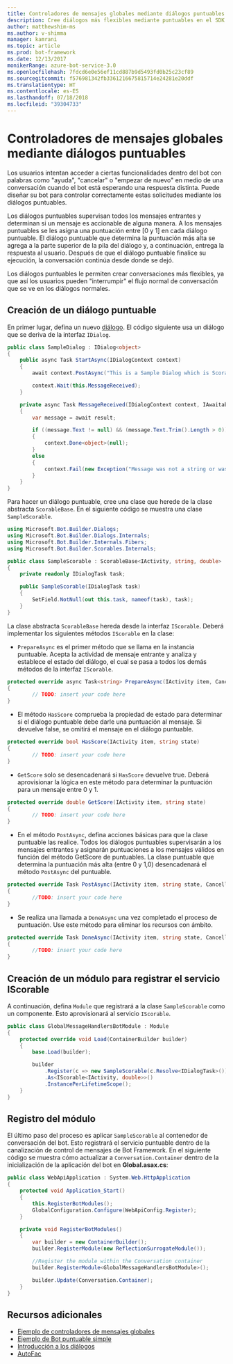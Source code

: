 ```yaml
---
title: Controladores de mensajes globales mediante diálogos puntuables
description: Cree diálogos más flexibles mediante puntuables en el SDK de Bot Builder para .NET.
author: matthewshim-ms
ms.author: v-shimma
manager: kamrani
ms.topic: article
ms.prod: bot-framework
ms.date: 12/13/2017
monikerRange: azure-bot-service-3.0
ms.openlocfilehash: 7fdcd6e0e56ef11cd887b9d5493fd0b25c23cf89
ms.sourcegitcommit: f576981342fb3361216675815714e24281e20ddf
ms.translationtype: HT
ms.contentlocale: es-ES
ms.lasthandoff: 07/18/2018
ms.locfileid: "39304733"
---
```

# <a name="global-message-handlers-using-scorables"></a>Controladores de mensajes globales mediante diálogos puntuables

Los usuarios intentan acceder a ciertas funcionalidades dentro del bot con palabras como "ayuda", "cancelar" o "empezar de nuevo" en medio de una conversación cuando el bot está esperando una respuesta distinta. Puede diseñar su bot para controlar correctamente estas solicitudes mediante los diálogos puntuables.

Los diálogos puntuables supervisan todos los mensajes entrantes y determinan si un mensaje es accionable de alguna manera. A los mensajes puntuables se les asigna una puntuación entre [0 y 1] en cada diálogo puntuable. El diálogo puntuable que determina la puntuación más alta se agrega a la parte superior de la pila del diálogo y, a continuación, entrega la respuesta al usuario. Después de que el diálogo puntuable finalice su ejecución, la conversación continúa desde donde se dejó.

Los diálogos puntuables le permiten crear conversaciones más flexibles, ya que así los usuarios pueden "interrumpir" el flujo normal de conversación que se ve en los diálogos normales.

## <a name="create-a-scorable-dialog"></a>Creación de un diálogo puntuable

En primer lugar, defina un nuevo [diálogo](bot-builder-dotnet-dialogs.md). El código siguiente usa un diálogo que se deriva de la interfaz `IDialog`.

```cs
public class SampleDialog : IDialog<object>
{
    public async Task StartAsync(IDialogContext context)
    {
        await context.PostAsync("This is a Sample Dialog which is Scorable. Reply with anything to return to the prior prior dialog.");

        context.Wait(this.MessageReceived);
    }

    private async Task MessageReceived(IDialogContext context, IAwaitable<IMessageActivity> result)
    {
        var message = await result;

        if ((message.Text != null) && (message.Text.Trim().Length > 0))
        {
            context.Done<object>(null);
        }
        else
        {
            context.Fail(new Exception("Message was not a string or was an empty string."));
        }
    }
}
```
Para hacer un diálogo puntuable, cree una clase que herede de la clase abstracta `ScorableBase`. En el siguiente código se muestra una clase `SampleScorable`.

```cs
using Microsoft.Bot.Builder.Dialogs;
using Microsoft.Bot.Builder.Dialogs.Internals;
using Microsoft.Bot.Builder.Internals.Fibers;
using Microsoft.Bot.Builder.Scorables.Internals;

public class SampleScorable : ScorableBase<IActivity, string, double>
{
    private readonly IDialogTask task;

    public SampleScorable(IDialogTask task)
    {
        SetField.NotNull(out this.task, nameof(task), task);
    }
}
```
La clase abstracta `ScorableBase` hereda desde la interfaz `IScorable`. Deberá implementar los siguientes métodos `IScorable` en la clase:

- `PrepareAsync` es el primer método que se llama en la instancia puntuable. Acepta la actividad de mensaje entrante y analiza y establece el estado del diálogo, el cual se pasa a todos los demás métodos de la interfaz `IScorable`.

```cs
protected override async Task<string> PrepareAsync(IActivity item, CancellationToken token)
{
        // TODO: insert your code here
}
```

- El método `HasScore` comprueba la propiedad de estado para determinar si el diálogo puntuable debe darle una puntuación al mensaje. Si devuelve false, se omitirá el mensaje en el diálogo puntuable.

```cs
protected override bool HasScore(IActivity item, string state)
{
        // TODO: insert your code here
}
```

- `GetScore` solo se desencadenará si `HasScore` devuelve true. Deberá aprovisionar la lógica en este método para determinar la puntuación para un mensaje entre 0 y 1.

```cs
protected override double GetScore(IActivity item, string state)
{
        // TODO: insert your code here
}
```
- En el método `PostAsync`, defina acciones básicas para que la clase puntuable las realice. Todos los diálogos puntuables supervisarán a los mensajes entrantes y asignarán puntuaciones a los mensajes válidos en función del método GetScore de puntuables. La clase puntuable que determina la puntuación más alta (entre 0 y 1,0) desencadenará el método `PostAsync` del puntuable.

```cs
protected override Task PostAsync(IActivity item, string state, CancellationToken token)
{
        //TODO: insert your code here
}
```

- Se realiza una llamada a `DoneAsync` una vez completado el proceso de puntuación. Use este método para eliminar los recursos con ámbito.

```cs
protected override Task DoneAsync(IActivity item, string state, CancellationToken token)
{
        //TODO: insert your code here
}
```

## <a name="create-a-module-to-register-the-iscorable-service"></a>Creación de un módulo para registrar el servicio IScorable

A continuación, defina `Module` que registrará a la clase `SampleScorable` como un componente. Esto aprovisionará al servicio `IScorable`.

```cs
public class GlobalMessageHandlersBotModule : Module
{
    protected override void Load(ContainerBuilder builder)
    {
        base.Load(builder);

        builder
            .Register(c => new SampleScorable(c.Resolve<IDialogTask>()))
            .As<IScorable<IActivity, double>>()
            .InstancePerLifetimeScope();
    }
}
```
## <a name="register-the-module"></a>Registro del módulo  

El último paso del proceso es aplicar `SampleScorable` al contenedor de conversación del bot. Esto registrará el servicio puntuable dentro de la canalización de control de mensajes de Bot Framework. En el siguiente código se muestra cómo actualizar a `Conversation.Container` dentro de la inicialización de la aplicación del bot en **Global.asax.cs**:

```cs
public class WebApiApplication : System.Web.HttpApplication
{
    protected void Application_Start()
    {
        this.RegisterBotModules();
        GlobalConfiguration.Configure(WebApiConfig.Register);
    }

    private void RegisterBotModules()
    {
        var builder = new ContainerBuilder();
        builder.RegisterModule(new ReflectionSurrogateModule());

        //Register the module within the Conversation container
        builder.RegisterModule<GlobalMessageHandlersBotModule>();

        builder.Update(Conversation.Container);
    }
}
```

## <a name="additional-resources"></a>Recursos adicionales
* [Ejemplo de controladores de mensajes globales](https://github.com/Microsoft/BotBuilder-Samples/tree/master/CSharp/core-GlobalMessageHandlers)
* [Ejemplo de Bot puntuable simple](https://github.com/Microsoft/BotFramework-Samples/tree/master/blog-samples/CSharp/ScorableBotSample)
* [Introducción a los diálogos](bot-builder-dotnet-dialogs.md)
* [AutoFac](https://autofac.org/)
